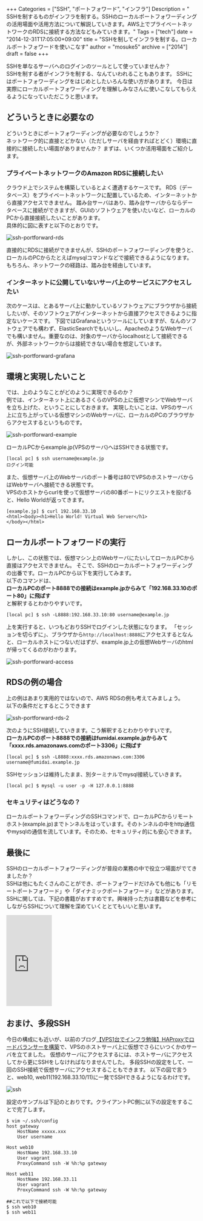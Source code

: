 +++
Categories = ["SSH", "ポートフォワード", "インフラ"]
Description = " SSHを制するものがインフラを制する。SSHのローカルポートフォワーディングの活用場面や活用方法について解説していきます。AWS上でプライベートネットワークのRDSに接続する方法などもみていきます。"
Tags = ["tech"]
date = "2014-12-31T17:05:00+09:00"
title = "SSHを制してインフラを制する。ローカルポートフォワードを使いこなす"
author = "mosuke5"
archive = ["2014"]
draft = false
+++

SSHを単なるサーバへのログインのツールとして使っていませんか？  
SSHを制する者がインフラを制する、なんていわれることもあります。
SSHにはポートフォワーディングをはじめとしたいろんな使い方があります。
今日は実際にローカルポートフォワーディングを理解しみなさんに使いこなしてもらえるようになっていただこうと思います。
<!--more-->

## どういうときに必要なの
どういうときにポートフォワーディングが必要なのでしょうか？  
ネットワーク的に直接とどかない（ただしサーバを経由すればとどく）環境に直接的に接続したい場面がありませんか？
まずは、いくつか活用場面をご紹介します。

### プライベートネットワークのAmazon RDSに接続したい
クラウド上でシステムを構築しているとよく遭遇するケースです。
RDS（データベース）をプライベートネットワークに配置しているため、インターネットから直接アクセスできません。
踏み台サーバはあり、踏み台サーバからならデータベースに接続ができますが、GUIのソフトウェアを使いたいなど、ローカルのPCから直接接続したいことがあります。  
具体的に図に表すと以下のとおりです。

![ssh-portforward-rds](/image/ssh-portforward-rds.png)

直接的にRDSに接続ができませんが、SSHのポートフォワーディングを使うと、ローカルのPCからたとえばmysqlコマンドなどで接続できるようになります。
もちろん、ネットワークの経路は、踏み台を経由しています。

### インターネットに公開していないサーバ上のサービスにアクセスしたい
次のケースは、とあるサーバ上に動かしているソフトウェアにブラウザから接続したいが、そのソフトウェアがインターネットから直接アクセスできるように指定ないケースです。
下図ではGrafanaというツールにしていますが、なんのソフトウェアでも構わず、ElasticSearchでもいいし、ApacheのようなWebサーバでも構いません。重要なのは、対象のサーバからlocalhostとして接続できるが、外部ネットワークからは接続できない場合を想定しています。

![ssh-portforward-grafana](/image/ssh-portforward-grafana.png)

## 環境と実現したいこと
では、上のようなことがどのように実現できるのか？  
例では、インターネット上にあるさくらのVPSの上に仮想マシンでWebサーバを立ち上げた、ということにしておきます。
実現したいことは、VPSのサーバ上に立ち上がっている仮想マシンのWebサーバに、ローカルのPCのブラウザからアクセスするというものです。

![ssh-portforward-example](/image/20141231162958.png)

ローカルPCからexample.jp(VPSのサーバ)へはSSHできる状態です。

```
[local pc] $ ssh username@example.jp 
ログイン可能
```

また、仮想サーバ上のWebサーバのポート番号は80でVPSのホストサーバからはWebサーバへ接続できる状態です。  
VPSのホストからcurlを使って仮想サーバの80番ポートにリクエストを投げると、Hello Worldが返ってきます。

```
[example.jp] $ curl 192.168.33.10
<html><body><h1>Hello World! Virtual Web Server</h1>
</body></html> 
```

## ローカルポートフォワードの実行
しかし、この状態では、仮想マシン上のWebサーバにたいしてローカルPCから直接はアクセスできません。
そこで、SSHのローカルポートフォワーディングの出番です。ローカルPCから以下を実行してみます。  
以下のコマンドは、  
**ローカルPCのポート8888での接続はexample.jpからみて「192.168.33.10のポート80」に飛ばす**  
と解釈するとわかりやすいです。

```
[local pc] $ ssh -L8888:192.168.33.10:80 username@example.jp 
```

上を実行すると、いつもどおりSSHでログインした状態になります。
「セッションを切らずに」、ブラウザから`http://localhost:8888`にアクセスするとなんと、ローカルホストにつないだはずが、example.jp上の仮想Webサーバのhtmlが帰ってくるのがわかります。

![ssh-portforward-access](/image/20141231163932.png)

## RDSの例の場合
上の例はあまり実用的ではないので、AWS RDSの例も考えてみましょう。  
以下の条件だとするとこうできます

![ssh-portforward-rds-2](/image/ssh-portforward-rds-2.png)

次のようにSSH接続していきます。こう解釈するとわかりやすいです。  
**ローカルPCのポート8888での接続はfumidai.example.jpからみて「xxxx.rds.amazonaws.comのポート3306」に飛ばす**  

```
[local pc] $ ssh -L8888:xxxx.rds.amazonaws.com:3306 username@fumidai.example.jp 
```

SSHセッションは維持したまま、別ターミナルでmysql接続していきます。

```
[local pc] $ mysql -u user -p -H 127.0.0.1:8888
```

### セキュリティはどうなの？
ローカルポートフォワーディングのSSHコマンドで、ローカルPCからリモートホスト(example.jp)までトンネルをはっています。そのトンネルの中をhttp通信やmysqlの通信を流しています。そのため、セキュリティ的にも安心できます。

## 最後に
SSHのローカルポートフォワーディングが普段の業務の中で役立つ場面がでてきましたか？  
SSHは他にもたくさんのことができ、ポートフォワードだけみても他にも「リモートポートフォワード」や「ダイナミックポートフォワード」などがあります。SSHに関しては、下記の書籍がおすすめです。興味持った方は書籍などを参考にしながらSSHについて理解を深めていくととてもいいと思います。

<iframe style="width:120px;height:240px;" marginwidth="0" marginheight="0" scrolling="no" frameborder="0" src="https://rcm-fe.amazon-adsystem.com/e/cm?ref=tf_til&t=mosuke5-22&m=amazon&o=9&p=8&l=as1&IS1=1&detail=1&asins=4774168076&linkId=a7cf83a6990173efc362f1f761664194&bc1=ffffff&lt1=_blank&fc1=333333&lc1=0066c0&bg1=ffffff&f=ifr">
    </iframe>

## おまけ、多段SSH
今日の構成にも近いが、以前のブログ[【VPS1台でインフラ勉強】HAProxyでロードバランサーを構築](https://blog.mosuke.tech/entry/2014/11/09/171436/)で、VPSのホストサーバ上に仮想でさらにいつくかのサーバを立てました。
仮想のサーバにアクセスするには、ホストサーバにアクセスしてから更にSSHをしなければなりませんでした。
多段SSHの設定をして、一回のSSH接続で仮想サーバにアクセスすることもできます。
以下の図で言うと、web10, web11(192.168.33.10/11)に一発でSSHできるようになるわけです。

![ssh](/image/20141109170337.png)

設定のサンプルは下記のとおりです。クライアントPC側に以下の設定をすることで完了します。

```
$ vim ~/.ssh/config
host gateway
    HostName xxxxx.xxx
    User username

Host web10
    HostName 192.168.33.10
    User vagrant
    ProxyCommand ssh -W %h:%p gateway

Host web11
    HostName 192.168.33.11
    User vagrant
    ProxyCommand ssh -W %h:%p gateway

##これで以下で接続可能
$ ssh web10
$ ssh web11 
```